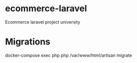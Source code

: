 # ecommerce-laravel
Ecommerce laravel project university

# Migrations

docker-compose exec php php /var/www/html/artisan migrate